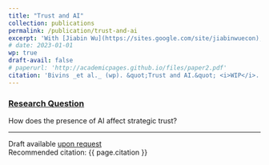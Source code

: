 ```yaml
---
title: "Trust and AI"
collection: publications
permalink: /publication/trust-and-ai
excerpt: 'With [Jiabin Wu](https://sites.google.com/site/jiabinwuecon), [Ethan Holdahl](https://ethanholdahl.com/), and [Tanner Bivins](https://www.tannerbivins.com/)'
# date: 2023-01-01
wp: true
draft-avail: false
# paperurl: 'http://academicpages.github.io/files/paper2.pdf'
citation: 'Bivins _et al._ (wp). &quot;Trust and AI.&quot; <i>WIP</i>.'
---
```


### <u>Research Question</u>
How does the presence of AI affect strategic trust?

---

Draft available [upon request](mailto:cwiegand@uoregon.edu)<br>
Recommended citation: {{ page.citation }}